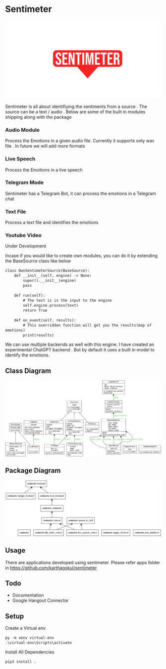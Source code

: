 # Sentimeter
![Alt text](https://github.com/karthagokul/sentimeter/blob/main/logo.png?raw=true  "Logo")
 
Sentimeter is all about identifiying the sentiments from a source . The source can be a text / audio .
Below are some of the built in modules shipping along with the package

### Audio Module
Process the Emotions in a given audio file. Currently it supports only wav file . In future we will add more formats
### Live Speech
Process the Emotions in a live speech
### Telegram Mode
Sentimeter has a Telegram Bot, it can process the emotions in a Telegram chat
### Text File
Process a text file and identifies the emotions
### Youtube Video
Under Development

Incase if you would like to create own modules, you can do it by extending the BaseSource class  like below


    class OwnSentimeterSource(BaseSource):
        def __init__(self, engine) -> None:
            super().__init__(engine)
            pass

        def run(self):
            # The text is is the input to the engine
            self.engine.process(text)
            return True

        def on_event(self, results):
            # This overridden function will get you the results(map of emotions)
            print(results)


We can use multiple backends as well with this engine. I have created an experimental ChatGPT backend . But by default it uses a built in model to identify the emotions.


## Class Diagram
![Alt text](https://github.com/karthagokul/sentimeter/blob/main/classes_sentimeter.png?raw=true  "Class Diagram")

## Package Diagram
![Alt text](https://github.com/karthagokul/sentimeter/blob/main/packages_sentimeter.png?raw=true  "Packages")

## Usage
There are applications developed using sentimeter. Please refer apps folder in https://github.com/karthagokul/sentimeter

## Todo
 - Documentation
 - Google Hangout Connector 
 
## Setup
Create a Virtual env

    py -m venv virtual-env
    .\virtual-env\Scripts\activate

Install All Dependencies

    pip3 install .
